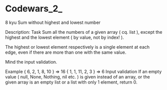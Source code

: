 # Codewars_2_
8 kyu Sum without highest and lowest number

Description:
Task
Sum all the numbers of a given array ( cq. list ), except the highest and the lowest element ( by value, not by index! ).

The highest or lowest element respectively is a single element at each edge, even if there are more than one with the same value.

Mind the input validation.

Example
{ 6, 2, 1, 8, 10 } => 16
{ 1, 1, 11, 2, 3 } => 6
Input validation
If an empty value ( null, None, Nothing, nil etc. ) is given instead of an array, or the given array is an empty list or a list with only 1 element, return 0.
